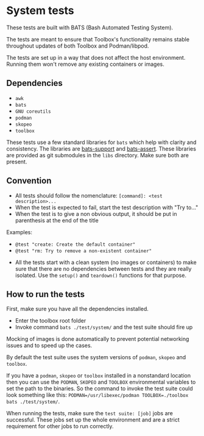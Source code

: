 # System tests

These tests are built with BATS (Bash Automated Testing System).

The tests are meant to ensure that Toolbox's functionality remains stable
throughout updates of both Toolbox and Podman/libpod.

The tests are set up in a way that does not affect the host environment.
Running them won't remove any existing containers or images.

## Dependencies

- `awk`
- `bats`
- `GNU coreutils`
- `podman`
- `skopeo`
- `toolbox`

These tests use a few standard libraries for `bats` which help with clarity
and consistency. The libraries are [bats-support](https://github.com/bats-core/bats-support)
and [bats-assert](https://github.com/bats-core/bats-assert). These libraries are
provided as git submodules in the `libs` directory. Make sure both are present.

## Convention

- All tests should follow the nomenclature: `[command]: <test description>...`
- When the test is expected to fail, start the test description with "Try
  to..."
- When the test is to give a non obvious output, it should be put in parenthesis
  at the end of the title

Examples:

* `@test "create: Create the default container"`
* `@test "rm: Try to remove a non-existent container"`

- All the tests start with a clean system (no images or containers) to make sure
  that there are no dependencies between tests and they are really isolated. Use
  the `setup()` and `teardown()` functions for that purpose.

## How to run the tests

First, make sure you have all the dependencies installed.

- Enter the toolbox root folder
- Invoke command `bats ./test/system/` and the test suite should fire up

Mocking of images is done automatically to prevent potential networking issues
and to speed up the cases.

By default the test suite uses the system versions of `podman`, `skopeo` and
`toolbox`.

If you have a `podman`, `skopeo` or `toolbox` installed in a nonstandard
location then you can use the `PODMAN`, `SKOPEO` and `TOOLBOX` environmental
variables to set the path to the binaries. So the command to invoke the test
suite could look something like this: `PODMAN=/usr/libexec/podman TOOLBOX=./toolbox bats ./test/system/`.

When running the tests, make sure the `test suite: [job]` jobs are successful.
These jobs set up the whole environment and are a strict requirement for other
jobs to run correctly.
